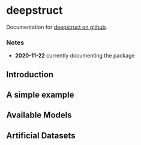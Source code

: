 # deepstruct
Documentation for [deepstruct on github](https://github.com/innvariant/deepstruct).

### Notes
- **2020-11-22** currently documenting the package


## Introduction


## A simple example


## Available Models


## Artificial Datasets

